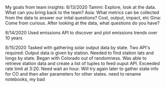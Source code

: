 My goals from team insights: 8/13/2020
Tammi: Explore, look at the data. What can you bring back to the team?
Asia: What metrics can be collected from the data to answer our inital questions? Cost, output, impact, etc
Gina: Come from curious. After looking at the data, what questions do you have?

8/14/2020
Used emissions API to discover and plot emissions trends over 10 years

8/15/2020
Tasked with gathering solar output data by state. Two API's required: Output data is given by station. 
Needed to find station lats and longs by state. Began with Colorado out of randomness. Was able to retrieve
station data and create a list of tuples to feed ouput API. Exceeded rate limit at 3:20. Need wait an hour.
Will try again later to gather state info for CO and then alter parameters for other states. need to rename
notebooks, my bad